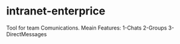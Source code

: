 # intranet-enterprice
Tool for team Comunications. Meain Features: 1-Chats 2-Groups 3-DirectMessages
